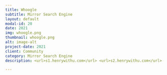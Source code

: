 ```yaml
---
title: Whoogle
subtitle: Mirror Search Engine
layout: default
modal-id: 20
date: 2021
img: whoogle.png
thumbnail: whoogle.png
alt: image-alt
project-date: 2021
client: Community
category: Mirror Search Engine
description: <url>s1.henrywithu.com</url> <url>s2.henrywithu.com</url> A self-hosted, ad-free, privacy-respecting metasearch engine.

---
```

